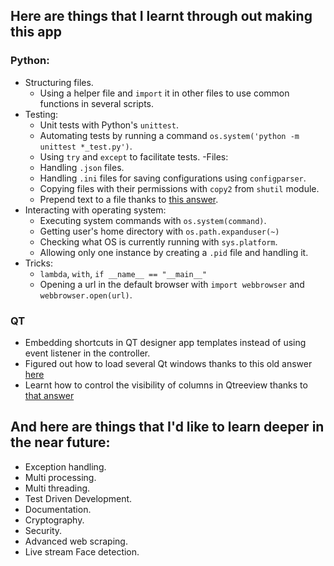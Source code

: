 Here are things that I learnt through out making this app
-
### Python:
- Structuring files.
    - Using a helper file and `import` it in other files to use common functions in several scripts.
- Testing:
    - Unit tests with Python's `unittest`.
    - Automating tests by running a command `os.system('python -m unittest *_test.py')`.
    - Using `try` and `except` to facilitate tests.
-Files:
    - Handling `.json` files.
    - Handling `.ini` files for saving configurations using `configparser`.
    - Copying files with their permissions with `copy2` from `shutil` module.
    - Prepend text to a file thanks to [this answer](https://stackoverflow.com/a/4454598/7301680).
- Interacting with operating system:
    - Executing system commands with `os.system(command)`.
    - Getting user's home directory with `os.path.expanduser(~)`
    - Checking what OS is currently running with `sys.platform`.
    - Allowing only one instance by creating a `.pid` file and handling it.
- Tricks:
    - `lambda`, `with`, `if __name__ == "__main__"`
    - Opening a url in the default browser with `import webbrowser` and `webbrowser.open(url)`.
### QT
- Embedding shortcuts in QT designer app templates instead of using event listener in the controller.
- Figured out how to load several Qt windows thanks to this old answer [here](http://python.6.x6.nabble.com/QCoreApplication-exec-The-event-loop-is-already-running-tp1795366p1795378.html)
- Learnt how to control the visibility of columns in Qtreeview thanks to [that answer](https://stackoverflow.com/a/26675732/7301680)
 
And here are things that I'd like to learn deeper in the near future:
-
- Exception handling.
- Multi processing.
- Multi threading.
- Test Driven Development.
- Documentation.
- Cryptography.
- Security.
- Advanced web scraping.
- Live stream Face detection.